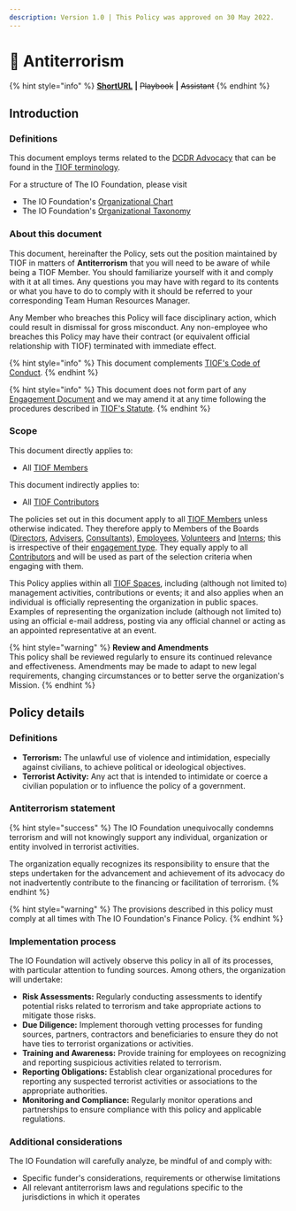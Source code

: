 ```yaml
---
description: Version 1.0 | This Policy was approved on 30 May 2022.
---
```


# 📜 Antiterrorism

{% hint style="info" %}
[**ShortURL**](https://tiof.click/TIOFPolicyAT) **|** ~~Playbook~~ **|** ~~Assistant~~
{% endhint %}

## Introduction

### Definitions

This document employs terms related to the [DCDR Advocacy](https://tiof.click/DCDRAdvocacy) that can be found in the [TIOF terminology](https://tiof.click/TIOFTerminology).

For a structure of The IO Foundation, please visit

* The IO Foundation's [Organizational Chart](http://tiof.click/TIOFOrgChart)
* The IO Foundation's [Organizational Taxonomy](https://tiof.click/OrgTaxonomy)

### About this document

This document, hereinafter the Policy, sets out the position maintained by TIOF in matters of **Antiterrorism** that you will need to be aware of while being a TIOF Member. You should familiarize yourself with it and comply with it at all times. Any questions you may have with regard to its contents or what you have to do to comply with it should be referred to your corresponding Team Human Resources Manager.

Any Member who breaches this Policy will face disciplinary action, which could result in dismissal for gross misconduct. Any non-employee who breaches this Policy may have their contract (or equivalent official relationship with TIOF) terminated with immediate effect.

{% hint style="info" %}
This document complements [TIOF's Code of Conduct](https://tiof.click/TIOFPolicyCoC).
{% endhint %}

{% hint style="info" %}
This document does not form part of any [Engagement Document](https://tiof.click/TIOFTerminology#engagement-document) and we may amend it at any time following the procedures described in [TIOF's Statute](https://tiof.click/TIOFStatute).
{% endhint %}

### Scope

This document directly applies to:

* All [TIOF Members](https://tiof.click/TIOFTerminology#members)

This document indirectly applies to:

* All [TIOF Contributors](https://tiof.click/TIOFTerminology#contributors)

The policies set out in this document apply to all [TIOF Members](https://tiof.click/TIOFTerminology#members) unless otherwise indicated. They therefore apply to Members of the Boards ([Directors](https://tiof.click/TIOFTerminology#directors), [Advisers](https://tiof.click/TIOFTerminology#advisers), [Consultants](https://tiof.click/TIOFTerminology#consultants)), [Employees](https://tiof.click/TIOFTerminology#employees), [Volunteers](https://tiof.click/TIOFTerminology#volunteers) and [Interns](https://tiof.click/TIOFTerminology#interns); this is irrespective of their [engagement type](https://tiof.click/TIOFTerminology#engagement-type). They equally apply to all [Contributors](https://tiof.click/TIOFTerminology#contributors) and will be used as part of the selection criteria when engaging with them.

This Policy applies within all [TIOF Spaces](https://tiof.click/TIOFTerminology#spaces), including (although not limited to) management activities, contributions or events; it and also applies when an individual is officially representing the organization in public spaces. Examples of representing the organization include (although not limited to) using an official e-mail address, posting via any official channel or acting as an appointed representative at an event.

{% hint style="warning" %}
**Review and Amendments**\
This policy shall be reviewed regularly to ensure its continued relevance and effectiveness. Amendments may be made to adapt to new legal requirements, changing circumstances or to better serve the organization's Mission.
{% endhint %}

## Policy details

### Definitions

* **Terrorism:** The unlawful use of violence and intimidation, especially against civilians, to achieve political or ideological objectives.
* **Terrorist Activity:** Any act that is intended to intimidate or coerce a civilian population or to influence the policy of a government.

### Antiterrorism statement

{% hint style="success" %}
The IO Foundation unequivocally condemns terrorism and will not knowingly support any individual, organization or entity involved in terrorist activities.&#x20;

The organization equally recognizes its responsibility to ensure that the steps undertaken for the advancement and achievement of its advocacy do not inadvertently contribute to the financing or facilitation of terrorism.
{% endhint %}

{% hint style="warning" %}
The provisions described in this policy must comply at all times with The IO Foundation's Finance Policy.
{% endhint %}

### Implementation process

The IO Foundation will actively observe this policy in all of its processes, with particular attention to funding sources. Among others, the organization will undertake:&#x20;

* **Risk Assessments:** Regularly conducting assessments to identify potential risks related to terrorism and take appropriate actions to mitigate those risks.
* **Due Diligence:** Implement thorough vetting processes for funding sources, partners, contractors and beneficiaries to ensure they do not have ties to terrorist organizations or activities.
* **Training and Awareness:** Provide training for employees on recognizing and reporting suspicious activities related to terrorism.
* **Reporting Obligations:** Establish clear organizational procedures for reporting any suspected terrorist activities or associations to the appropriate authorities.
* **Monitoring and Compliance:** Regularly monitor operations and partnerships to ensure compliance with this policy and applicable regulations.

### Additional considerations

The IO Foundation will carefully analyze, be mindful of and comply with:

* Specific funder's considerations, requirements or otherwise limitations
* All relevant antiterrorism laws and regulations specific to the jurisdictions in which it operates

